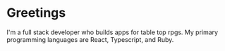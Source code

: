 # Greetings

I'm a full stack developer who builds apps for table top rpgs. My primary programming languages are React, Typescript, and Ruby.
